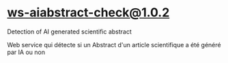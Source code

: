 # ws-aiabstract-check@1.0.2

Detection of AI generated scientific abstract

Web service qui détecte si un Abstract d'un article scientifique a été généré par IA ou non

